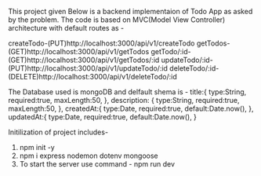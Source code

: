 This project given Below is a backend implementaion of Todo App as asked by the problem.
The code is based on MVC(Model View Controller) architecture with default routes as -

createTodo-(PUT)http://localhost:3000/api/v1/createTodo
getTodos-(GET)http://localhost:3000/api/v1/getTodos
getTodo/:id-(GET)http://localhost:3000/api/v1/getTodos/:id
updateTodo/:id-(PUT)http://localhost:3000/api/v1/updateTodo/:id
deleteTodo/:id-(DELETE)http://localhost:3000/api/v1/deleteTodo/:id

The Database used is mongoDB and delfault shema is -
        title:{
            type:String,
            required:true,
            maxLength:50,
        },
        description: {
            type:String,
            required:true,
            maxLength:50,
        },
        createdAt:{
            type:Date,
            required:true,
            default:Date.now(),
        },
        updatedAt:{
            type:Date,
            required:true,
            default:Date.now(),
        }

Initilization of project includes-
1. npm init -y
2. npm i express nodemon dotenv mongoose
3. To start the server use command - npm run dev
